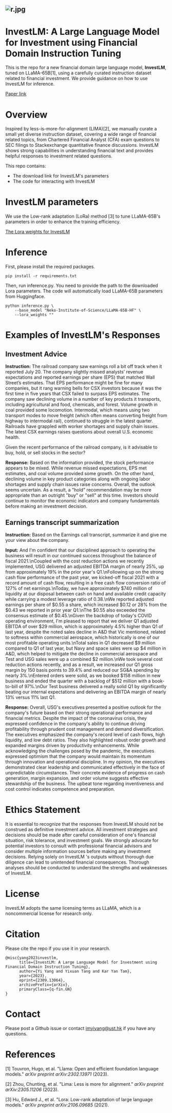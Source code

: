 ![r.jpg](https://x.imgs.ovh/x/2023/09/14/6502da25e646d.jpg)
---
# InvestLM: A Large Language Model for Investment using Financial Domain Instruction Tuning

This is the repo for a new financial domain large language model, **InvestLM**, tuned on LLaMA-65B[1], using a carefully curated instruction dataset related to financial investment. We provide guidance on how to use InvestLM for inference.

[Paper link](https://arxiv.org/abs/2309.13064)

# Overview

Inspired by less-is-more-for-alignment (LIMA)[2], we manually curate a small yet diverse instruction dataset, covering a wide range of financial related topics, from Chartered Financial Analyst (CFA) exam questions to SEC filings to Stackexchange quantitative finance discussions. InvestLM shows strong capabilities in understanding financial text and provides helpful responses to investment related questions.

This repo contains:

- The download link for InvestLM's parameters
- The code for interacting with InvestLM

# InvestLM parameters

We use the Low-rank adaptation (LoRa) method [3] to tune LLaMA-65B's parameters in order to enhance the training efficiency. 

[The Lora weights for InvestLM](https://gohkust-my.sharepoint.com/:f:/g/personal/imyiyang_ust_hk/EkzSzd6oJ9JNj7rLZPh7178BUxvcpNCmqOnvFWOiIu7xCw?e=XhUGdG)

# Inference 

First, please install the required packages.
```
pip install -r requirements.txt
```
Then, run inference.py. You need to provide the path to the downloaded Lora parameters. The code will automatically load LLaMA-65B parameters from Huggingface. 

```
python inference.py \
    --base_model "Neko-Institute-of-Science/LLaMA-65B-HF" \
    --lora_weights ""
```

# Examples of InvestLM's Responses
## Investment Advice
**Instruction:**
The railroad company saw earnings roll a bit off track when it reported July 20. The company slightly missed analysts’ revenue expectations and reported earnings per share (EPS) that matched Wall Street’s estimates. That EPS performance might be fine for many companies, but it rang warning bells for CSX investors because it was the first time in five years that CSX failed to surpass EPS estimates. The company saw declining volume in a number of key products it transports, including agricultural and food, chemicals, and forest. Volume growth in coal provided some locomotion. Intermodal, which means using two transport modes to move freight (which often means converting freight from highway to intermodal rail), continued to struggle in the latest quarter. Railroads have grappled with worker shortages and supply chain issues. The latest CSX earnings raises questions about overall U.S. economic health. 

Given the recent performance of the railroad company, is it advisable to buy, hold, or sell stocks in the sector?

**Response:** Based on the information provided, the stock performance appears to be mixed. While revenue missed expectations, EPS met estimates, and coal volume provided some growth. On the other hand, declining volume in key product categories along with ongoing labor shortages and supply chain issues raise concerns. Overall, the outlook seems uncertain. As a result, a "hold" recommendation may be more appropriate than an outright "buy" or "sell" at this time. Investors should continue to monitor the economic indicators and company fundamentals before making an investment decision.

## Earnings transcript summarization
**Instruction:**
Based on the Earnings call transcript, summarize it and give me your view about the company.

**Input:**
And I'm confident that our disciplined approach to operating the business will result in our continued success throughout the balance of fiscal 2021.\nCoupled with the cost reduction actions we recently implemented, USG delivered an adjusted EBITDA margin of nearly 25%, up from approximately 19% in the prior year's Q1.\nFollowing up on the strong cash flow performance of the past year, we kicked-off fiscal 2021 with a record amount of cash flow, resulting in a free cash flow conversion ratio of 127% of net earnings.\nToday, we have approximately $740 million of liquidity at our disposal between cash on hand and available credit capacity while carrying a modest leverage ratio of 0.38.\nWe reported adjusted earnings per share of $0.55 a share, which increased $0.12 or 28% from the $0.43 we reported in prior year Q1.\nThe $0.55 also exceeded the consensus estimate of $0.45.\nGiven the backdrop of today's COVID operating environment, I'm pleased to report that we deliver Q1 adjusted EBITDA of over $29 million, which is approximately 4.5% higher than Q1 of last year, despite the noted sales decline in A&D that Vic mentioned, related to softness within commercial aerospace, which historically is one of our most profitable operating units.\nTotal sales in Q1 decreased $9 million compared to Q1 of last year, but Navy and space sales were up $4 million in A&D, which helped to mitigate the decline in commercial aerospace and Test and USG sales were up a combined $2 million.\nWe took several cost reduction actions recently, and as a result, we increased our Q1 gross margin by 150 basis points to 39.4% and reduced our SG&A spending by nearly 3%.\nEntered orders were solid, as we booked $158 million in new business and ended the quarter with a backlog of $512 million with a book-to-bill of 97%.\nOur Test business delivered a really solid Q1 by significantly beating our internal expectations and delivering an EBITDA margin of nearly 13% versus 11% last Q1. 

**Response:** 
Overall, USG's executives presented a positive outlook for the company's future based on their strong operational performance and financial metrics. Despite the impact of the coronavirus crisis, they expressed confidence in the company's ability to continue driving profitability through prudent cost management and demand diversification. The executives emphasized the company's record level of cash flows, high liquidity, and low debt ratios. They also highlighted robust order growth and expanded margins driven by productivity enhancements. While acknowledging the challenges posed by the pandemic, the executives expressed optimism that the company would maintain its momentum through innovation and operational discipline. In my opinion, the executives demonstrated clear leadership and communicated effectively in the face of unpredictable circumstances. Their concrete evidence of progress on cash generation, margin expansion, and order volume suggests effective stewardship of the business. The upbeat tone regarding inventiveness and cost control indicates competence and preparation.


# Ethics Statement
It is essential to recognize that the responses from InvestLM  should not be construed as definitive investment advice. All investment strategies and decisions should be made after careful consideration of one's financial situation, risk tolerance, and investment goals. We strongly advocate for potential investors to consult with professional financial advisors and consider multiple information sources before making any investment decisions. Relying solely on InvestLM 's outputs without thorough due diligence can lead to unintended financial consequences. Thorough analyses should be conducted to understand the strengths and weaknesses of InvestLM.

# License
InvestLM adopts the same licensing terms as LLaMA, which is a noncommercial license for research only.

# Citation

Please cite the repo if you use it in your research.

    @misc{yang2023investlm,
          title={InvestLM: A Large Language Model for Investment using Financial Domain Instruction Tuning}, 
          author={Yi Yang and Yixuan Tang and Kar Yan Tam},
          year={2023},
          eprint={2309.13064},
          archivePrefix={arXiv},
          primaryClass={q-fin.GN}
    }

# Contact
Please post a Github issue or contact [imyiyang@ust.hk](imyiyang@ust.hk) if you have any questions.

# References
[1] Touvron, Hugo, et al. "Llama: Open and efficient foundation language models." *arXiv preprint arXiv:2302.13971* (2023).

[2] Zhou, Chunting, et al. "Lima: Less is more for alignment." *arXiv preprint arXiv:2305.11206* (2023).

[3] Hu, Edward J., et al. "Lora: Low-rank adaptation of large language models." *arXiv preprint arXiv:2106.09685* (2021).
